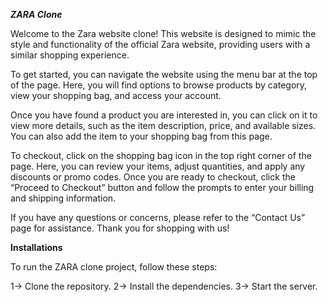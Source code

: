 
***ZARA Clone***

Welcome to the Zara website clone! This website is designed to mimic the style and functionality of the official Zara website, providing users with a similar shopping experience.

To get started, you can navigate the website using the menu bar at the top of the page. Here, you will find options to browse products by category, view your shopping bag, and access your account.

Once you have found a product you are interested in, you can click on it to view more details, such as the item description, price, and available sizes. You can also add the item to your shopping bag from this page.

To checkout, click on the shopping bag icon in the top right corner of the page. Here, you can review your items, adjust quantities, and apply any discounts or promo codes. Once you are ready to checkout, click the “Proceed to Checkout” button and follow the prompts to enter your billing and shipping information.

If you have any questions or concerns, please refer to the “Contact Us” page for assistance. Thank you for shopping with us!

**Installations**

To run the ZARA clone project, follow these steps:

1-> Clone the repository.
2-> Install the dependencies.
3-> Start the server.



